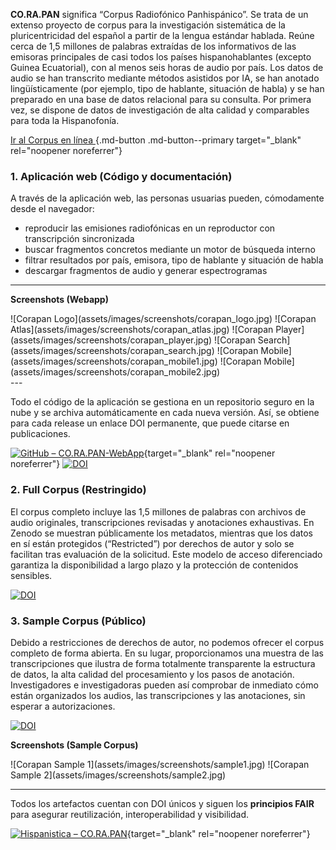 **CO.RA.PAN** significa “Corpus Radiofónico Panhispánico”. Se trata de un extenso proyecto de corpus para la investigación sistemática de la pluricentricidad del español a partir de la lengua estándar hablada. Reúne cerca de 1,5 millones de palabras extraídas de los informativos de las emisoras principales de casi todos los países hispanohablantes (excepto Guinea Ecuatorial), con al menos seis horas de audio por país. Los datos de audio se han transcrito mediante métodos asistidos por IA, se han anotado lingüísticamente (por ejemplo, tipo de hablante, situación de habla) y se han preparado en una base de datos relacional para su consulta. Por primera vez, se dispone de datos de investigación de alta calidad y comparables para toda la Hispanofonía.

[Ir al Corpus en línea <i class="fa-solid fa-up-right-from-square"></i>](https://corapan.online.uni-marburg.de){.md-button .md-button--primary target="_blank" rel="noopener noreferrer"}

### 1. Aplicación web (Código y documentación)

A través de la aplicación web, las personas usuarias pueden, cómodamente desde el navegador:

- reproducir las emisiones radiofónicas en un reproductor con transcripción sincronizada  
- buscar fragmentos concretos mediante un motor de búsqueda interno  
- filtrar resultados por país, emisora, tipo de hablante y situación de habla  
- descargar fragmentos de audio y generar espectrogramas  

---
**Screenshots (Webapp)**
<div class="masonry" markdown>
![Corapan Logo](assets/images/screenshots/corapan_logo.jpg)
![Corapan Atlas](assets/images/screenshots/corapan_atlas.jpg)
![Corapan Player](assets/images/screenshots/corapan_player.jpg)
![Corapan Search](assets/images/screenshots/corapan_search.jpg)
![Corapan Mobile](assets/images/screenshots/corapan_mobile1.jpg)
![Corapan Mobile](assets/images/screenshots/corapan_mobile2.jpg)
</div>
---

Todo el código de la aplicación se gestiona en un repositorio seguro en la nube y se archiva automáticamente en cada nueva versión. Así, se obtiene para cada release un enlace DOI permanente, que puede citarse en publicaciones.  

[![GitHub – CO.RA.PAN-WebApp](https://img.shields.io/badge/GitHub-CO.RA.PAN--WebApp-181717?logo=github)](https://github.com/FTacke/corapan-webapp){target="_blank" rel="noopener noreferrer"}
[![DOI](https://zenodo.org/badge/DOI/10.5281/zenodo.15359652.svg)](https://doi.org/10.5281/zenodo.15359652)

### 2. Full Corpus (Restringido)

El corpus completo incluye las 1,5 millones de palabras con archivos de audio originales, transcripciones revisadas y anotaciones exhaustivas. En Zenodo se muestran públicamente los metadatos, mientras que los datos en sí están protegidos (“Restricted”) por derechos de autor y solo se facilitan tras evaluación de la solicitud. Este modelo de acceso diferenciado garantiza la disponibilidad a largo plazo y la protección de contenidos sensibles.  

[![DOI](https://zenodo.org/badge/DOI/10.5281/zenodo.15360942.svg)](https://doi.org/10.5281/zenodo.15360942)

### 3. Sample Corpus (Público)

Debido a restricciones de derechos de autor, no podemos ofrecer el corpus completo de forma abierta. En su lugar, proporcionamos una muestra de las transcripciones que ilustra de forma totalmente transparente la estructura de datos, la alta calidad del procesamiento y los pasos de anotación. Investigadores e investigadoras pueden así comprobar de inmediato cómo están organizados los audios, las transcripciones y las anotaciones, sin esperar a autorizaciones.  

[![DOI](https://zenodo.org/badge/DOI/10.5281/zenodo.15378479.svg)](https://doi.org/10.5281/zenodo.15378479)

**Screenshots (Sample Corpus)**
<div class="masonry" markdown>
![Corapan Sample 1](assets/images/screenshots/sample1.jpg)
![Corapan Sample 2](assets/images/screenshots/sample2.jpg)
</div>

---

Todos los artefactos cuentan con DOI únicos y siguen los **principios FAIR** para asegurar reutilización, interoperabilidad y visibilidad.  

[![Hispanistica – CO.RA.PAN](https://img.shields.io/badge/Hispanistica-CO.RA.PAN-4287f5?style=flat)](https://hispanistica.online.uni-marburg.de){target="_blank" rel="noopener noreferrer"}

